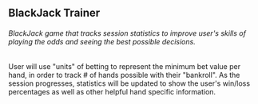 ## BlackJack Trainer
###### BlackJack game that tracks session statistics to improve user's skills of playing the odds and seeing the best possible decisions.


User will use "units" of betting to represent the minimum bet value per hand, in order to track # of hands possible with their "bankroll". As the session progresses, statistics will be updated to show the user's win/loss percentages as well as other helpful hand specific information.
